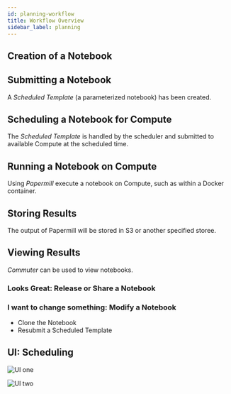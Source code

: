 ```yaml
---
id: planning-workflow
title: Workflow Overview
sidebar_label: planning
---
```


## Creation of a Notebook

## Submitting a Notebook

A *Scheduled Template* (a parameterized notebook) has been created.

## Scheduling a Notebook for Compute

The *Scheduled Template* is handled by the scheduler and submitted to
available Compute at the scheduled time.

## Running a Notebook on Compute

Using *Papermill* execute a notebook on Compute, such as within a Docker
container.

## Storing Results

The output of Papermill will be stored in S3 or another specified storee.

## Viewing Results

*Commuter* can be used to view notebooks.

### Looks Great: Release or Share a Notebook

### I want to change something: Modify a Notebook

- Clone the Notebook
- Resubmit a Scheduled Template


## UI: Scheduling

![UI one](/images/ui-1.png)

![UI two](/images/ui-2.png)